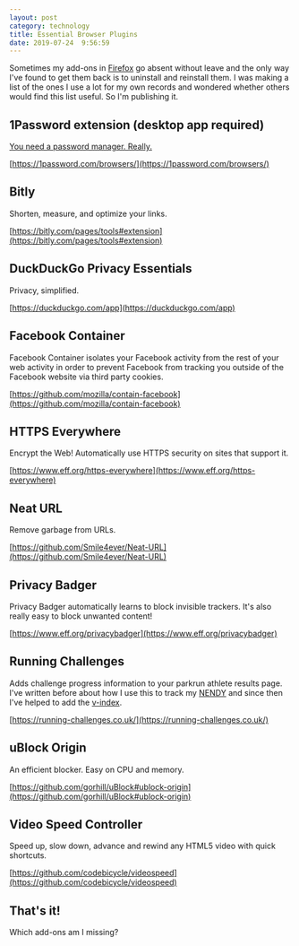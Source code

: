 ```yaml
---
layout: post
category: technology
title: Essential Browser Plugins
date: 2019-07-24  9:56:59
---
```


Sometimes my add-ons in [Firefox](https://mozilla.org/firefox/) go absent
without leave and the only way I've found to get them back is to uninstall and
reinstall them. I was making a list of the ones I use a lot for my own records
and wondered whether others would find this list useful. So I'm publishing it.

## 1Password extension (desktop app required)

[You need a password manager. Really.](https://bit.ly/improving-online-security)

[https://1password.com/browsers/](https://1password.com/browsers/)
 
## Bitly 
 
Shorten, measure, and optimize your links. 
 
[https://bitly.com/pages/tools#extension](https://bitly.com/pages/tools#extension)
 
## DuckDuckGo Privacy Essentials

Privacy, simplified.

[https://duckduckgo.com/app](https://duckduckgo.com/app)
 
## Facebook Container

Facebook Container isolates your Facebook activity from the rest of your web
activity in order to prevent Facebook from tracking you outside of the Facebook
website via third party cookies.

[https://github.com/mozilla/contain-facebook](https://github.com/mozilla/contain-facebook)
 
## HTTPS Everywhere

Encrypt the Web! Automatically use HTTPS security on sites that support it.

[https://www.eff.org/https-everywhere](https://www.eff.org/https-everywhere)

## Neat URL

Remove garbage from URLs. 

[https://github.com/Smile4ever/Neat-URL](https://github.com/Smile4ever/Neat-URL)

## Privacy Badger

Privacy Badger automatically learns to block invisible trackers. It's also
really easy to block unwanted content!

[https://www.eff.org/privacybadger](https://www.eff.org/privacybadger)

## Running Challenges

Adds challenge progress information to your parkrun athlete results page. I've
written before about how I use this to track my [NENDY](https://bit.ly/pajNENDY)
and since then I've helped to add the
[v-index](https://running-challenges.co.uk/2019/06/09/v0.7.6-released.html).

[https://running-challenges.co.uk/](https://running-challenges.co.uk/)

## uBlock Origin

An efficient blocker. Easy on CPU and memory. 

[https://github.com/gorhill/uBlock#ublock-origin](https://github.com/gorhill/uBlock#ublock-origin)

## Video Speed Controller

Speed up, slow down, advance and rewind any HTML5 video with quick shortcuts. 

[https://github.com/codebicycle/videospeed](https://github.com/codebicycle/videospeed)

## That's it!

Which add-ons am I missing?
